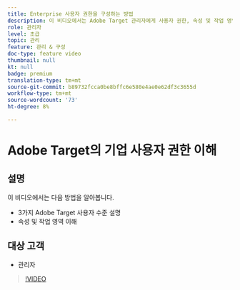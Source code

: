 ```yaml
---
title: Enterprise 사용자 권한을 구성하는 방법
description: 이 비디오에서는 Adobe Target 관리자에게 사용자 권한, 속성 및 작업 영역을 소개합니다. 이 비디오를 통해 다양한 사용자 수준과 속성 및 작업 영역을 사용하여 사용자 액세스를 제어하는 방법에 대해 알아보십시오.
role: 관리자
level: 초급
topic: 관리
feature: 관리 & 구성
doc-type: feature video
thumbnail: null
kt: null
badge: premium
translation-type: tm+mt
source-git-commit: b89732fcca0be8bffc6e580e4ae0e62df3c3655d
workflow-type: tm+mt
source-wordcount: '73'
ht-degree: 8%

---
```



# Adobe Target의 기업 사용자 권한 이해

## 설명

이 비디오에서는 다음 방법을 알아봅니다.

* 3가지 Adobe Target 사용자 수준 설명
* 속성 및 작업 영역 이해

## 대상 고객

* 관리자

>[!VIDEO](https://video.tv.adobe.com/v/19042/?quality=12)